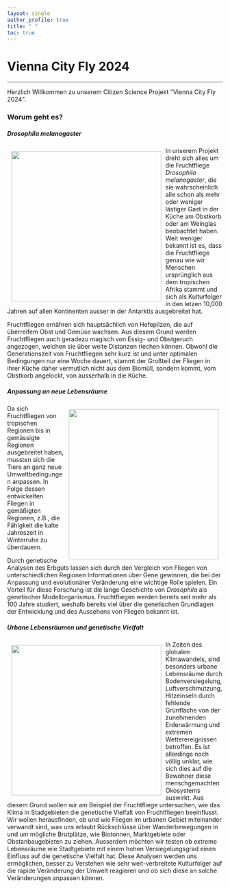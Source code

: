 ```yaml
---
layout: single
author_profile: true
title: " " 
toc: true
---
```


# Vienna City Fly 2024

***

 Herzlich Willkommen zu unserem Citizen Science Projekt "Vienna City Fly 2024".

### Worum geht es?

##### *Drosophila melanogaster*
<img src="https://upload.wikimedia.org/wikipedia/commons/thumb/7/7a/Drosophila_melanogaster_53362116.jpg/799px-Drosophila_melanogaster_53362116.jpg" align="left" width="350" hspace="10" vspace="10"/>In unserem Projekt dreht sich alles um die Fruchtfliege *Drosophila melanogaster*, die sie wahrscheinlich alle schon als mehr oder weniger lästiger Gast in der Küche am Obstkorb oder am Weinglas beobachtet haben. Weit weniger bekannt ist es, dass die Fruchtfliege genau wie wir Menschen ursprünglich aus dem tropischen Afrika stammt und  sich als Kulturfolger in den letzen 10,000 Jahren auf allen Kontinenten ausser in der Antarktis ausgebreitet hat. 

Fruchtfliegen ernähren sich hauptsächlich von Hefepilzen, die auf überreifem Obst und Gemüse wachsen. Aus diesem Grund werden Fruchtfliegen auch geradezu magisch von Essig- und Obstgeruch angezogen, welchen sie über weite Distanzen riechen können. Obwohl die Generationszeit von Fruchtfliegen sehr kurz ist und unter optimalen Bedingungen nur eine Woche dauert, stammt der Großteil der Fliegen in ihrer Küche daher vermutlich nicht aus dem Biomüll, sondern kommt, vom Obstkorb angelockt, von ausserhalb in die Küche. <br clear="left"/>

##### Anpassung an neue Lebensräume
<img src="https://upload.wikimedia.org/wikipedia/commons/thumb/9/95/Drosophila_melanogaster_Proboscis.jpg/1200px-Drosophila_melanogaster_Proboscis.jpg" align="right" width="350" hspace="10" vspace="10"/>Da sich Fruchtfliegen von tropischen Regionen bis in gemässigte Regionen ausgebreitet haben, mussten sich die Tiere an ganz neue Umweltbedingungen anpassen. In Folge dessen entwickelten Fliegen in gemäßigten Regionen, z.B., die Fähigkeit die kalte Jahreszeit in Winterruhe zu überdauern. 

Durch genetische Analysen des Erbguts lassen sich durch den Vergleich von Fliegen von unterschiedlichen Regionen Informationen über Gene gewinnen, die bei der Anpassung und evolutionärer Veränderung eine wichtige Rolle spielen. Ein Vorteil für diese Forschung ist die lange Geschichte von *Drosophila* als genetischer Modellorganismus. Fruchtfliegen werden bereits seit mehr als 100 Jahre studiert, weshalb bereits viel über die genetischen Grundlagen der Entwicklung und des Aussehens von Fliegen bekannt ist. <br clear="right"/>

##### Urbane Lebensräumen und genetische Vielfalt
<img src="https://oekastatic.orf.at/mims/2021/28/20/crops/w=1280,q=60,r=1.5/1005233_bigpicture_354420_stadtklimaanalyse-karte.jpg" align="left" width="350" hspace="10" vspace="10"/>In Zeiten des globalen Klimawandels, sind besonders urbane Lebensräume durch Bodenversiegelung, Luftverschmutzung, Hitzeinseln durch fehlende Grünfläche von der zunehmenden Erderwärmung und extremen Wetterereignissen betroffen. Es ist allerdings noch völlig unklar, wie sich dies auf die Bewohner diese menschgemachten Ökosystems auswirkt. Aus diesem Grund wollen wir am Beispiel der Fruchtfliege untersuchen, wie das Klima in Stadgebieten die genetische Vielfalt von Fruchtfliegen beeinflusst. Wir wollen herausfinden, ob und wie Fliegen im urbanen Gebiet miteinander verwandt sind, was uns erlaubt Rückschlüsse über Wanderbewegungen in und um mögliche Brutplätze, wie Biotonnen, Marktgebiete oder Obstanbaugebieten zu ziehen. Ausserdem möchten wir testen ob extreme Lebensräume wie Stadtgebiete mit einem hohen Versiegelungsgrad einen Einfluss auf die genetische Vielfalt hat. Diese Analysen werden uns ermöglichen, besser zu Verstehen wie sehr weit-verbreitete Kulturfolger auf die rapide Veränderung der Umwelt reagieren und ob sich diese an solche Veränderungen anpassen können.


